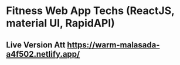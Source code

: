 # Fitness Web App Techs (ReactJS, material UI, RapidAPI)
## Live Version Att https://warm-malasada-a4f502.netlify.app/
